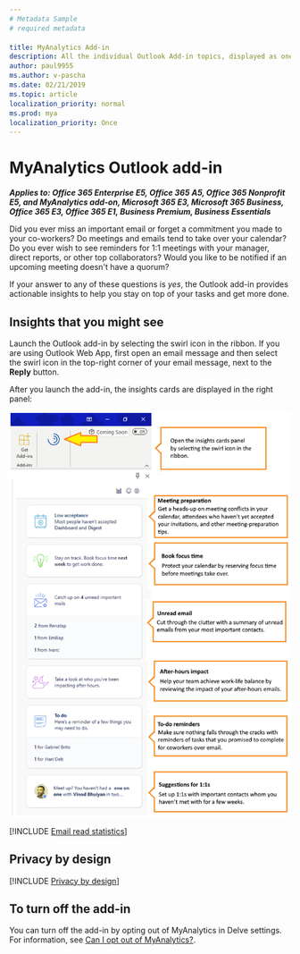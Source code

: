 ```yaml
---
# Metadata Sample
# required metadata

title: MyAnalytics Add-in
description: All the individual Outlook Add-in topics, displayed as one in MyAnalytics
author: paul9955
ms.author: v-pascha
ms.date: 02/21/2019
ms.topic: article
localization_priority: normal 
ms.prod: mya
localization_priority: Once
---
```


# MyAnalytics Outlook add-in

_**Applies to: Office 365 Enterprise E5, Office 365 A5, Office 365 Nonprofit E5, and MyAnalytics add-on, Microsoft 365 E3, Microsoft 365 Business, Office 365 E3, Office 365 E1, Business Premium, Business Essentials**_

Did you ever miss an important email or forget a commitment you made to your co-workers? Do meetings and emails tend to take over your calendar? Do you ever wish to see reminders for 1:1 meetings with your manager, direct reports, or other top collaborators? Would you like to be notified if an upcoming meeting doesn't have a quorum? 

If your answer to any of these questions is _yes_, the Outlook add-in provides actionable insights to help you stay on top of your tasks and get more done. 

## Insights that you might see 

Launch the Outlook add-in by selecting the swirl icon in the ribbon. If you are using Outlook Web App, first open an email message and then select the swirl icon in the top-right corner of your email message, next to the **Reply** button.

After you launch the add-in, the insights cards are displayed in the right panel:

![Insights panel](../../images/mya/overview/cards-panel-17.png)

[!INCLUDE [Email read statistics](MyA-Outlook-add-in/MyA-Add-in-Email-read-stats.md)]

## Privacy by design 

[!INCLUDE [Privacy by design](../includes/privacy-by-design.md)]

## To turn off the add-in

You can turn off the add-in by opting out of MyAnalytics in Delve settings. For information, see [Can I opt out of MyAnalytics?](dashboard-2.md#can-i-opt-out-of-myanalytics).

<!-- OLD CONTENT. GOING AWAY AS OF 11 JANUARY 2019 

MyAnalytics helps you understand how you collaborate with colleagues and spend your time at work. The MyAnalytics Outlook add-in appears as a pane in Outlook. It presents you with information about your recent collaboration and communcation patterns and it suggests ways that you can work more effectively.

> [!Note] 
> To learn about the benefits of using MyAnalytics, see [Better work habits](../Overview/Better-work-habits.md).

[!INCLUDE [Open the Outlook add-in](MyA-Outlook-add-in/MyA-Open-Add-in.md)]

## Informative cards in MyAnalytics

MyAnalytics draws email and meeting data from Outlook, notices patterns, and then the MyAnalytics Outlook add-in displays information in cards. Each card reports on an aspect of your behavior and suggests an action you can take. The following sections describe the cards that the add-in uses to communicate with you:  

[!INCLUDE [Add top collaborators](MyA-Outlook-add-in/MyA-Add-in-Add-top-collab.md)]

[!INCLUDE [To do](MyA-Outlook-add-in/MyA-Add-in-To-do.md)]

[!INCLUDE [Unread emails](MyA-Outlook-add-in/MyA-Add-in-Unread-emails.md)]

[!INCLUDE [Email read statistics](MyA-Outlook-add-in/MyA-Add-in-Email-read-stats.md)]

[!INCLUDE [Important people](../Overview/Important-people.md)]

See [MyAnalytics Tips](../Overview/Tips.md) for suggestions on how you can spend your time more efficiently. 

-->